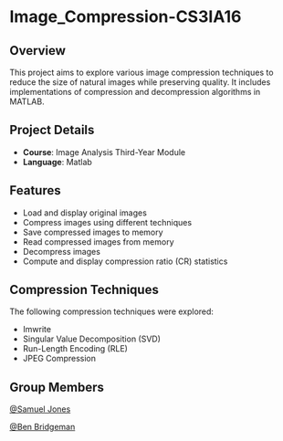 # Image_Compression-CS3IA16

## Overview
This project aims to explore various image compression techniques to reduce the size of natural images while preserving quality. It includes implementations of compression and decompression algorithms in MATLAB.

## Project Details
- **Course**: Image Analysis Third-Year Module
- **Language**: Matlab

## Features
- Load and display original images
- Compress images using different techniques
- Save compressed images to memory
- Read compressed images from memory
- Decompress images
- Compute and display compression ratio (CR) statistics

## Compression Techniques
The following compression techniques were explored:
- Imwrite
- Singular Value Decomposition (SVD)
- Run-Length Encoding (RLE)
- JPEG Compression

## Group Members

[@Samuel Jones](https://github.com/Joness07)

[@Ben Bridgeman](https://github.com/benbridgeman03)
